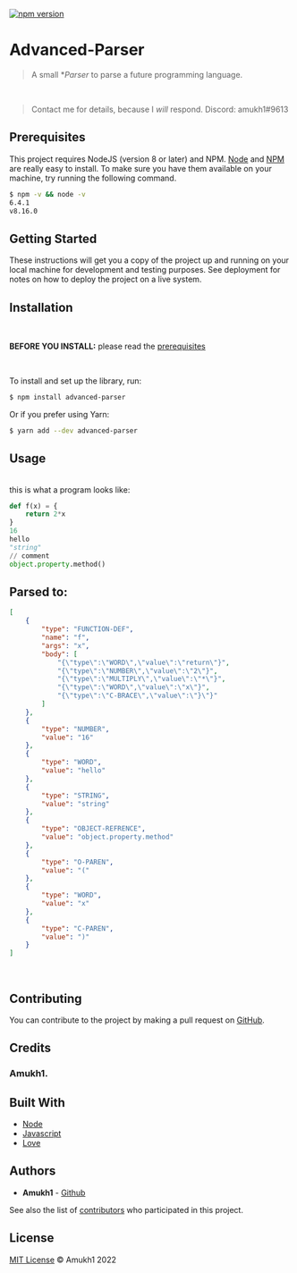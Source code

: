 [![npm version](https://badge.fury.io/js/advanced-parser.svg)](https://www.npmjs.com/package/advanced-parser)

# Advanced-Parser

> A small **Parser* to parse a future programming language.

<br>

> Contact me for details, because I *will* respond. Discord: amukh1#9613

## Prerequisites

This project requires NodeJS (version 8 or later) and NPM.
[Node](http://nodejs.org/) and [NPM](https://npmjs.org/) are really easy to install.
To make sure you have them available on your machine,
try running the following command.

```sh
$ npm -v && node -v
6.4.1
v8.16.0
```

## Getting Started

These instructions will get you a copy of the project up and running on your local machine for development and testing purposes. See deployment for notes on how to deploy the project on a live system.

## Installation
<br>

**BEFORE YOU INSTALL:** please read the [prerequisites](#prerequisites)

<br>

To install and set up the library, run:

```sh
$ npm install advanced-parser
```

Or if you prefer using Yarn:

```sh
$ yarn add --dev advanced-parser
```

<!-- ## There is also a vscode extension:
**[Extension Link](https://marketplace.visualstudio.com/items?itemName=amukh1.advanced-parser)**

**Or  just search up "advanced-parser" in the extensions section**

![img](./advanced-parser.png) -->

## Usage
<br>
this is what a program looks like:

```py
def f(x) = {
    return 2*x
}
16
hello
"string"
// comment
object.property.method()
```

## Parsed to:

```json
[
	{
		"type": "FUNCTION-DEF",
		"name": "f",
		"args": "x",
		"body": [
			"{\"type\":\"WORD\",\"value\":\"return\"}",
			"{\"type\":\"NUMBER\",\"value\":\"2\"}",
			"{\"type\":\"MULTIPLY\",\"value\":\"*\"}",
			"{\"type\":\"WORD\",\"value\":\"x\"}",
			"{\"type\":\"C-BRACE\",\"value\":\"}\"}"
		]
	},
	{
		"type": "NUMBER",
		"value": "16"
	},
	{
		"type": "WORD",
		"value": "hello"
	},
	{
		"type": "STRING",
		"value": "string"
	},
	{
		"type": "OBJECT-REFRENCE",
		"value": "object.property.method"
	},
	{
		"type": "O-PAREN",
		"value": "("
	},
	{
		"type": "WORD",
		"value": "x"
	},
	{
		"type": "C-PAREN",
		"value": ")"
	}
]
```

<br>

## Contributing

You can contribute to the project by making a pull request on [GitHub](https://github.com/amukh1/advanced-parser).

## Credits

### Amukh1.

## Built With

* [Node](https://nodejs.org/)
* [Javascript](https://www.javascript.com/)
* [Love](https://amukh1.dev)

## Authors

* **Amukh1** - [Github](https://github.com/amukh1)

See also the list of [contributors](https://github.com/amukh1/advanced-parser/contributors) who participated in this project.

## License

[MIT License](https://mit-license.org/2022) © Amukh1 2022